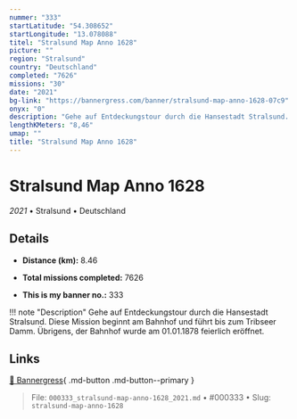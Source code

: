 ```yaml
---
nummer: "333"
startLatitude: "54.308652"
startLongitude: "13.078088"
titel: "Stralsund Map Anno 1628"
picture: ""
region: "Stralsund"
country: "Deutschland"
completed: "7626"
missions: "30"
date: "2021"
bg-link: "https://bannergress.com/banner/stralsund-map-anno-1628-07c9"
onyx: "0"
description: "Gehe auf Entdeckungstour durch die Hansestadt Stralsund. Diese Mission beginnt am Bahnhof und führt bis zum Tribseer Damm. Übrigens, der Bahnhof wurde am 01.01.1878 feierlich eröffnet."
lengthKMeters: "8,46"
umap: ""
title: "Stralsund Map Anno 1628"
---
```

# Stralsund Map Anno 1628

*2021* • Stralsund • Deutschland



## Details
- **Distance (km):** 8.46

- **Total missions completed:** 7626
- **This is my banner no.:** 333


!!! note "Description"
    Gehe auf Entdeckungstour durch die Hansestadt Stralsund. Diese Mission beginnt am Bahnhof und führt bis zum Tribseer Damm. Übrigens, der Bahnhof wurde am 01.01.1878 feierlich eröffnet.



## Links
[🔗 Bannergress](https://bannergress.com/banner/stralsund-map-anno-1628-07c9){ .md-button .md-button--primary }



> File: `000333_stralsund-map-anno-1628_2021.md` • #000333 • Slug: `stralsund-map-anno-1628`
